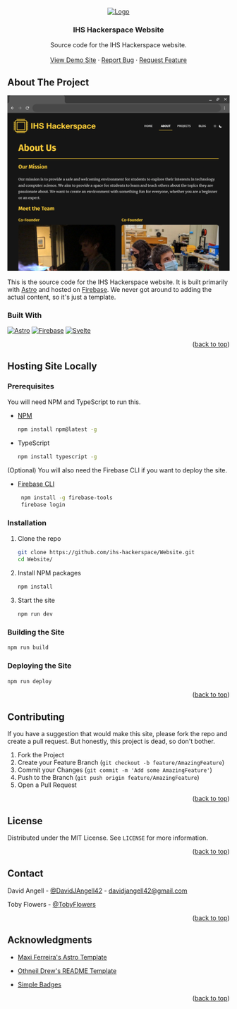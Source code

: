 <div id="top"></div>

<!-- PROJECT LOGO -->
<br />
<div align="center">
  <a href="https://github.com/ihs-hackerspace/Website">
    <img src="public/favicon.ico" alt="Logo" width="144" height="144">
  </a>

  <h3 align="center">IHS Hackerspace Website</h3>

  <p align="center">
    Source code for the IHS Hackerspace website.
    <br />
    <br />
    <a href="https://example-ihs-hackerspace-website.web.app/">View Demo Site</a>
    ·
    <a href="https://github.com/ihs-hackerspace/Website/issues">Report Bug</a>
    ·
    <a href="https://github.com/ihs-hackerspace/Website/issues">Request Feature</a>
  </p>
</div>

<!-- ABOUT THE PROJECT -->
## About The Project

[![Product Name Screen Shot][product-screenshot]](https://example-ihs-hackerspace-website.web.app/)

This is the source code for the IHS Hackerspace website. It is built primarily with [Astro][Astro-url] and hosted on [Firebase][Firebase-url]. We never got around to adding the actual content, so it's just a template.

### Built With

[![Astro][Astro.dev]][Astro-url]
[![Firebase][Firebase.com]][Firebase-url]
[![Svelte][Svelte.dev]][Svelte-url]

<p align="right">(<a href="#readme-top">back to top</a>)</p>

<!-- HOSTING SITE LOCALLY -->
## Hosting Site Locally
### Prerequisites

You will need NPM and TypeScript to run this.
* [NPM](https://www.npmjs.com/)
  ```sh
  npm install npm@latest -g
  ```
* TypeScript
  ```sh
  npm install typescript -g
  ```

(Optional) You will also need the Firebase CLI if you want to deploy the site.
* [Firebase CLI](https://firebase.google.com/docs/cli)
  ```sh
   npm install -g firebase-tools
   firebase login
   ```

### Installation

1. Clone the repo
   ```sh
   git clone https://github.com/ihs-hackerspace/Website.git
   cd Website/
   ```
2. Install NPM packages
   ```sh
   npm install
   ```
3. Start the site
   ```sh
   npm run dev
   ```

### Building the Site
   ```sh
   npm run build
   ```

### Deploying the Site
   ```sh
   npm run deploy
   ```

<p align="right">(<a href="#readme-top">back to top</a>)</p>


<!-- CONTRIBUTING -->
## Contributing

If you have a suggestion that would make this site, please fork the repo and create a pull request. But honestly, this project is dead, so don't bother.

1. Fork the Project
2. Create your Feature Branch (`git checkout -b feature/AmazingFeature`)
3. Commit your Changes (`git commit -m 'Add some AmazingFeature'`)
4. Push to the Branch (`git push origin feature/AmazingFeature`)
5. Open a Pull Request

<p align="right">(<a href="#top">back to top</a>)</p>



<!-- LICENSE -->
## License

Distributed under the MIT License. See `LICENSE` for more information.

<p align="right">(<a href="#top">back to top</a>)</p>



<!-- CONTACT -->
## Contact

David Angell - [@DavidJAngell42](https://twitter.com/DavidJAngell42) - davidjangell42@gmail.com

Toby Flowers - [@TobyFlowers](https://github.com/TobyFlowers)


<p align="right">(<a href="#top">back to top</a>)</p>



<!-- ACKNOWLEDGMENTS -->
## Acknowledgments

* [Maxi Ferreira's Astro Template](https://github.com/Charca/astro-blog-template)

* [Othneil Drew's README Template](https://github.com/othneildrew/Best-README-Template)

* [Simple Badges](https://badges.pages.dev/)

<p align="right">(<a href="#top">back to top</a>)</p>

<!-- MARKDOWN LINKS & IMAGES -->
<!-- https://www.markdownguide.org/basic-syntax/#reference-style-links -->
[contributors-shield]: https://img.shields.io/github/contributors/ihs-hackerspace/Website.svg?style=for-the-badge
[contributors-url]: https://github.com/ihs-hackerspace/Website/graphs/contributors
[forks-shield]: https://img.shields.io/github/forks/ihs-hackerspace/Website.svg?style=for-the-badge
[forks-url]: https://github.com/ihs-hackerspace/Website/network/members
[stars-shield]: https://img.shields.io/github/stars/ihs-hackerspace/Website.svg?style=for-the-badge
[stars-url]: https://github.com/ihs-hackerspace/Website/stargazers
[issues-shield]: https://img.shields.io/github/issues/ihs-hackerspace/Website.svg?style=for-the-badge
[issues-url]: https://github.com/ihs-hackerspace/Website/issues
[license-shield]: https://img.shields.io/github/license/ihs-hackerspace/Website.svg?style=for-the-badge
[license-url]: https://github.com/ihs-hackerspace/Website/blob/master/LICENSE.txt
[linkedin-shield]: https://img.shields.io/badge/-LinkedIn-black.svg?style=for-the-badge&logo=linkedin&colorB=555
[linkedin-url]: https://linkedin.com/in/linkedin_username
[product-screenshot]: public/assets/screenshot.png
<!-- [Next.js]: https://img.shields.io/badge/next.js-000000?style=for-the-badge&logo=nextdotjs&logoColor=white
[Next-url]: https://nextjs.org/
[React.js]: https://img.shields.io/badge/React-20232A?style=for-the-badge&logo=react&logoColor=61DAFB
[React-url]: https://reactjs.org/ -->
[Astro.dev]: https://img.shields.io/badge/Astro-000000?style=for-the-badge&logo=astro&logoColor=white
[Astro-url]: https://astro.build/
[Svelte.dev]: https://img.shields.io/badge/Svelte-4A4A55?style=for-the-badge&logo=svelte&logoColor=FF3E00
[Svelte-url]: https://svelte.dev/
[Firebase.com]: https://img.shields.io/badge/Firebase-FFCA28?logo=firebase&logoColor=000&style=for-the-badge
[Firebase-url]: https://firebase.google.com/